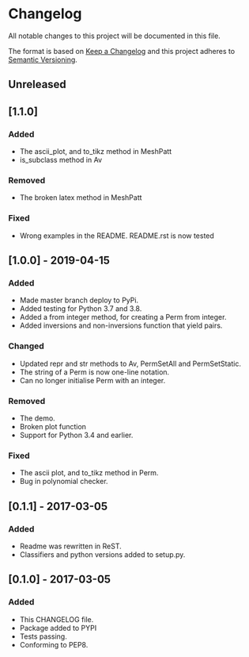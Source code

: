 # Changelog
All notable changes to this project will be documented in this file.

The format is based on [Keep a Changelog](http://keepachangelog.com/en/1.0.0/)
and this project adheres to [Semantic Versioning](http://semver.org/spec/v2.0.0.html).

## Unreleased

## [1.1.0]
### Added
- The ascii_plot, and to_tikz method in MeshPatt
- is_subclass method in Av
### Removed
- The broken latex method in MeshPatt
### Fixed
- Wrong examples in the README. README.rst is now tested

## [1.0.0] - 2019-04-15
### Added
- Made master branch deploy to PyPi.
- Added testing for Python 3.7 and 3.8.
- Added a from integer method, for creating a Perm from integer.
- Added inversions and non-inversions function that yield pairs.
### Changed
- Updated repr and str methods to Av, PermSetAll and PermSetStatic.
- The string of a Perm is now one-line notation.
- Can no longer initialise Perm with an integer.
### Removed
- The demo.
- Broken plot function
- Support for Python 3.4 and earlier.
### Fixed
- The ascii plot, and to_tikz method in Perm.
- Bug in polynomial checker.

## [0.1.1] - 2017-03-05
### Added
- Readme was rewritten in ReST.
- Classifiers and python versions added to setup.py.

## [0.1.0] - 2017-03-05
### Added
- This CHANGELOG file.
- Package added to PYPI
- Tests passing.
- Conforming to PEP8.
